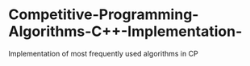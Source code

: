 # Competitive-Programming-Algorithms-C++-Implementation-
Implementation of most frequently used algorithms in CP
